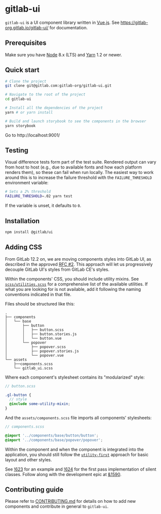 # gitlab-ui

`gitlab-ui` is a UI component library written in [Vue.js](https://vuejs.org).
See https://gitlab-org.gitlab.io/gitlab-ui/ for documentation.

## Prerequisites

Make sure you have [Node](https://nodejs.org/en/) 8.x (LTS) and [Yarn](https://yarnpkg.com/) 1.2 or newer.

## Quick start

```sh
# Clone the project
git clone git@gitlab.com:gitlab-org/gitlab-ui.git

# Navigate to the root of the project
cd gitlab-ui

# Install all the dependencies of the project
yarn # or yarn install

# Build and launch storybook to see the components in the browser
yarn storybook
```

Go to http://localhost:9001/

## Testing

Visual difference tests form part of the test suite. Rendered output can vary
from host to host (e.g., due to available fonts and how each platform renders
them), so these can fail when run locally. The easiest way to work around this
is to increase the failure threshold with the `FAILURE_THRESHOLD` environment
variable:

```sh
# Sets a 2% threshold
FAILURE_THRESHOLD=.02 yarn test
```

If the variable is unset, it defaults to `0`.

## Installation

```sh
npm install @gitlab/ui
```

## Adding CSS

From GitLab 12.2 on, we are moving components styles into GitLab UI, as
described in the approved [RFC #2](https://gitlab.com/gitlab-org/frontend/rfcs/issues/2).
This approach will let us progressively decouple GitLab UI's styles from
GitLab CE's styles.

Within the components' CSS, you should include utility mixins. See
[`scss/utilities.scss`](https://gitlab.com/gitlab-org/gitlab-ui/blob/master/scss/utilities.scss)
for a comprehensive list of the available utilities. If what you are
looking for is not available, add it following the naming conventions
indicated in that file.

Files should be structured like this:

```plaintext
.
├── components
│   └── base
│       ├── button
│       │   ├── button.scss
│       │   ├── button.stories.js
│       │   └── button.vue
│       └── popover
│           ├── popover.scss
│           ├── popover.stories.js
│           └── popover.vue
└── assets
    ├──components.scss
    └── gitlab_ui.scss
```

Where each component's stylesheet contains its "modularized" style:

```scss
// button.scss

.gl-button {
  // style
  @include some-utility-mixin;
}
```

And the `assets/components.scss` file imports all components' stylesheets:

```scss
// components.scss

@import '../components/base/button/button';
@import '../components/base/popover/popover';
```

Within the component and when the component is integrated
into the application, you should still follow the
[`utility-first`](https://docs.gitlab.com/ce/development/fe_guide/style_guide_scss.html#utility-classes) 
approach for basic layout and other styles.

See [!623](https://gitlab.com/gitlab-org/gitlab-ui/merge_requests/623)
for an example and [!624](https://gitlab.com/gitlab-org/gitlab-ui/merge_requests/624)
for the first pass implementation of silent classes. Follow along with the development
epic at [&1590](https://gitlab.com/groups/gitlab-org/-/epics/1590).

## Contributing guide

Please refer to [CONTRIBUTING.md](CONTRIBUTING.md) for details on how to add new components and contribute in general to `gitlab-ui`.

